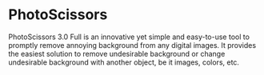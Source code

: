 # PhotoScissors
PhotoScissors 3.0 Full is an innovative yet simple and easy-to-use tool to promptly remove annoying background from any digital images. It provides the easiest solution to remove undesirable background or change undesirable background with another object, be it images, colors, etc. 
